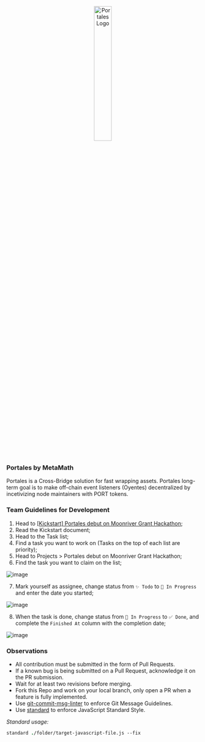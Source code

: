 <p align="center">
  <img width=30% src="https://user-images.githubusercontent.com/78161484/167764348-c3f1059a-7aa9-4cae-97d4-65d4e004c7ad.png" alt="Portales Logo"/>
</p>


### Portales by MetaMath 

Portales is a Cross-Bridge solution for fast wrapping assets. Portales long-term goal is to make off-chain event listeners (Oyentes) decentralized by incetivizing node maintainers with PORT tokens. 

### Team Guidelines for Development


1) Head to [ [Kickstart] Portales debut on Moonriver Grant Hackathon](https://github.com/metamathstudios/portales-by-metamath/issues/1);
2) Read the Kickstart document;
3) Head to the Task list;
4) Find a task you want to work on (Tasks on the top of each list are priority);
5) Head to Projects > Portales debut on Moonriver Grant Hackathon;
6) Find the task you want to claim on the list;

![image](https://user-images.githubusercontent.com/78161484/167942630-c97c6dd2-2fae-43b6-848c-ff11eeb0e960.png)

7) Mark yourself as assignee, change status from `✨ Todo` to `🚀 In Progress` and enter the date you started;

![image](https://user-images.githubusercontent.com/78161484/167943015-0a145a3d-8960-43b3-813a-bd7b5ea10801.png)

8) When the task is done, change status from `🚀 In Progress` to `✅ Done`, and complete the `Finished At` column with the completion date;

![image](https://user-images.githubusercontent.com/78161484/167943459-54a241d2-cf01-4ad3-a532-6f9cb7578c1d.png)

### Observations

- All contribution must be submitted in the form of Pull Requests.
- If a known bug is being submitted on a Pull Request, acknowledge it on the PR submission.
- Wait for at least two revisions before merging.
- Fork this Repo and work on your local branch, only open a PR when a feature is fully implemented.
- Use [git-commit-msg-linter](https://www.npmjs.com/package/git-commit-msg-linter) to enforce Git Message Guidelines.
- Use [standard](https://www.npmjs.com/package/standard) to enforce JavaScript Standard Style.

_Standard usage:_

```csh
standard ./folder/target-javascript-file.js --fix
```




